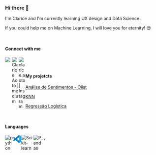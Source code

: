 ### Hi there 👋

I'm Clarice and I'm currently learning UX design and Data Science. 

If you could help me on Machine Learning, I will love you for eternity! 😍


<br />

#### Connect with me
[<img align="left"  width="22px" src="https://cdn.jsdelivr.net/npm/simple-icons@3.4.0/icons/linkedin.svg" />](https://www.linkedin.com/in/claricesatikoaoto-bi-python-ux/)
[<img align="left" alt="Clarice Aoto | medium" width="22px" src="https://cdn.jsdelivr.net/npm/simple-icons@3.4.0/icons/medium.svg" />](https://medium.com/@cabreirajm)
[<img align="left" alt="clarice.aoto | Instagram" width="22px" src="https://upload.wikimedia.org/wikipedia/commons/5/58/Instagram-Icon.png" />](https://www.instagram.com/jhon_cabreira/)
<br/>
<br />
#### My projetcts

[Análise de Sentimentos - Olist](https://github.com/Clarice-Satiko-Aoto/Stack-Lab) 

[KNN](https://github.com/Clarice-Satiko-Aoto/KNN)

[Regressão Logística](https://github.com/Clarice-Satiko-Aoto/Logistic-Regression)



<br />

#### Languages
<img align="left" alt="python" width="26px" src="https://cdn3.iconfinder.com/data/icons/logos-and-brands-adobe/512/267_Python-512.png" />, <img align="left" alt="visual studio code" width="26px" src="https://raw.githubusercontent.com/github/explore/80688e429a7d4ef2fca1e82350fe8e3517d3494d/topics/visual-studio-code/visual-studio-code.png" />, <img align="left" alt="Scikit-learn" width="40px" src="https://upload.wikimedia.org/wikipedia/commons/0/05/Scikit_learn_logo_small.svg" />
<img align="left" alt="Pandas" width="26px" src="https://cdn.jsdelivr.net/npm/simple-icons@3.4.0/icons/pandas.svg"/>




<!--
**Clarice-Satiko-Aoto/Clarice-Satiko-Aoto** is a ✨ _special_ ✨ repository because its `README.md` (this file) appears on your GitHub profile.

Here are some ideas to get you started:

- 🔭 I’m currently working on ...
- 🌱 I’m currently learning ...
- 👯 I’m looking to collaborate on ...
- 🤔 I’m looking for help with ...
- 💬 Ask me about ...
- 📫 How to reach me: ...
- 😄 Pronouns: ...
- ⚡ Fun fact: ...
-->




